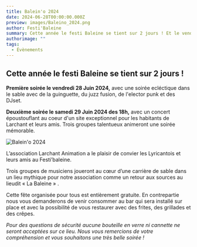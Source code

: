 ```yaml
---
title: Balein'o 2024
date: 2024-06-28T00:00:00.000Z
preview: images/Baleino_2024.png
author: Festi'Baleine
summary: Cette année le festi Baleine se tient sur 2 jours ! Et le vendredi c'est Balein'o !
authorimage: ""
tags:
  - Évènements
---
```



## Cette année le festi Baleine se tient sur 2 jours ! 
**Première soirée le vendredi 28 Juin 2024,** avec une soirée ecléctique dans le sable avec de la guinguette, du juzz fusion, de l'elector punk et des DJset.

**Deuxième soirée le samedi 29 Juin 2024 des 18h,** avec un concert époustouflant au coeur d'un site exceptionnel pour les habitants de Larchant et leurs amis. Trois groupes talentueux animeront une soirée mémorable.

![Balein'o 2024](images/Baleino_2024.png)

L’association Larchant Animation a le plaisir de convier les Lyricantois et leurs amis au Festi’baleine.

Trois groupes de musiciens joueront au cœur d’une carrière de sable dans un lieu mythique pour notre association comme un retour aux sources au lieudit « La Baleine » . 

Cette fête organisée pour tous est entièrement gratuite. En contrepartie nous vous demanderons de venir consommer au bar qui sera installé sur place et avec la possibilité de vous restaurer avec des frites, des grillades et des crêpes. 

*Pour des questions de sécurité aucune bouteille en verre ni cannette ne seront acceptées sur ce lieu. Nous vous remercions de votre compréhension et vous souhaitons une très belle soirée !*
